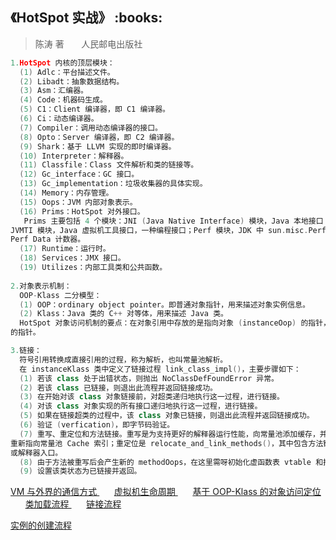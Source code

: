 <h2>《HotSpot 实战》 :books: </h2> 

> 陈涛 著       人民邮电出版社

```c++
1.HotSpot 内核的顶层模块：
  (1) Adlc：平台描述文件。
  (2) Libadt：抽象数据结构。
  (3) Asm：汇编器。
  (4) Code：机器码生成。
  (5) C1：Client 编译器，即 C1 编译器。
  (6) Ci：动态编译器。
  (7) Compiler：调用动态编译器的接口。
  (8) Opto：Server 编译器，即 C2 编译器。
  (9) Shark：基于 LLVM 实现的即时编译器。
  (10) Interpreter：解释器。
  (11) Classfile：Class 文件解析和类的链接等。
  (12) Gc_interface：GC 接口。
  (13) Gc_implementation：垃圾收集器的具体实现。
  (14) Memory：内存管理。
  (15) Oops：JVM 内部对象表示。
  (16) Prims：HotSpot 对外接口。
   Prims 主要包括 4 个模块：JNI (Java Native Interface) 模块，Java 本地接口；JVM 模块，标准 JNI 接口的补充；
JVMTI 模块，Java 虚拟机工具接口，一种编程接口；Perf 模块，JDK 中 sun.misc.Perf 类的底层实现，监控虚拟机内部的
Perf Data 计数器。
  (17) Runtime：运行时。
  (18) Services：JMX 接口。
  (19) Utilizes：内部工具类和公共函数。
  
2.对象表示机制：
  OOP-Klass 二分模型：
  (1) OOP：ordinary object pointer。即普通对象指针，用来描述对象实例信息。
  (2) Klass：Java 类的 C++ 对等体，用来描述 Java 类。
  HotSpot 对象访问机制的要点：在对象引用中存放的是指向对象 (instanceOop) 的指针，对象本身则持有类 (instanceKlass)
的指针。

3.链接：
  符号引用转换成直接引用的过程，称为解析，也叫常量池解析。
  在 instanceKlass 类中定义了链接过程 link_class_impl()，主要步骤如下：
  (1) 若该 class 处于出错状态，则抛出 NoClassDefFoundError 异常。
  (2) 若该 class 已链接，则退出此流程并返回链接成功。
  (3) 在开始对该 class 对象链接前，对超类递归地执行这一过程，进行链接。
  (4) 对该 class 对象实现的所有接口递归地执行这一过程，进行链接。
  (5) 如果在链接超类的过程中，该 class 对象已链接，则退出此流程并返回链接成功。
  (6) 验证 (verfication)，即字节码验证。
  (7) 重写、重定位和方法链接。重写是为支持更好的解释器运行性能，向常量池添加缓存，并调整相应字节码的常量池索引
重新指向常量池 Cache 索引；重定位是 relocate_and_link_methods()，其中包含方法链接，是为 Java 方法配置编译器
或解释器入口。
  (8) 由于方法被重写后会产生新的 methodOops，在这里需呀初始化虚函数表 vtable 和接口表 itable。
  (9) 设置该类状态为已链接并返回。
```

<a href="http://images.cnblogs.com/cnblogs_com/wp5719/936332/o_VM2.png"> VM 与外界的通信方式 </a>
&nbsp;&nbsp;&nbsp;&nbsp;&nbsp;
<a href="http://images.cnblogs.com/cnblogs_com/wp5719/936332/o_VMLifeCycle.png"> 虚拟机生命周期 </a>
&nbsp;&nbsp;&nbsp;&nbsp;&nbsp;
<a href="http://images.cnblogs.com/cnblogs_com/wp5719/936332/o_OOPKlass.png"> 基于 OOP-Klass 的对象访问定位 </a>
&nbsp;&nbsp;&nbsp;&nbsp;&nbsp;
<a href="http://images.cnblogs.com/cnblogs_com/wp5719/936332/o_ClassLoaders.png"> 类加载流程 </a>
&nbsp;&nbsp;&nbsp;&nbsp;&nbsp;
<a href="http://images.cnblogs.com/cnblogs_com/wp5719/936332/o_Linked.png"> 链接流程 </a>

<a href="http://images.cnblogs.com/cnblogs_com/wp5719/936332/o_FastAndSlow.png"> 实例的创建流程 </a>
